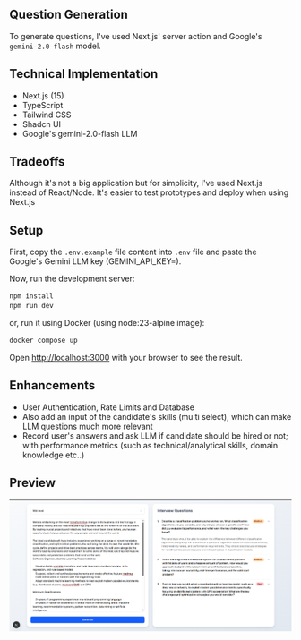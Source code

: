 ## Question Generation

To generate questions, I've used Next.js' server action and Google's `gemini-2.0-flash` model.

## Technical Implementation
- Next.js (15)
- TypeScript
- Tailwind CSS
- Shadcn UI
- Google's gemini-2.0-flash LLM

## Tradeoffs
Although it's not a big application but for simplicity, I've used Next.js instead of React/Node. It's easier to test prototypes and deploy when using Next.js

## Setup

First, copy the `.env.example` file content into `.env` file and paste the Google's Gemini LLM key (GEMINI_API_KEY=).

Now, run the development server:

```bash
npm install
npm run dev
```

or, run it using Docker (using node:23-alpine image):

```bash
docker compose up
```

Open [http://localhost:3000](http://localhost:3000) with your browser to see the result.

## Enhancements
- User Authentication, Rate Limits and Database
- Also add an input of the candidate's skills (multi select), which can make LLM questions much more relevant
- Record user's answers and ask LLM if candidate should be hired or not; with performance metrics (such as technical/analytical skills, domain knowledge etc..)

## Preview

![Preview](./public/preview-1.png)